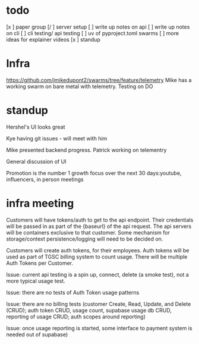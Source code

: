 # todo
[x ] paper group
[/ ] server setup
[ ] write up notes on api 
[ ] write up notes on cli
[ ] cli testing/ api testing
[ ] uv of pyproject.toml swarms
[ ] more ideas for explainer videos
[x ] standup

# Infra

https://github.com/jmikedupont2/swarms/tree/feature/telemetry
Mike has a working swarm on bare metal with telemetry. Testing on DO

# standup
Hershel's UI looks great

Kye having git issues - will meet with him

Mike presented backend progress. Patrick working on telementry

General discussion of UI

Promotion is the number 1 growth focus over the next 30 days:youtube, influencers, in person meetings

# infra meeting
Customers will have tokens/auth to get to the api endpoint. Their credentials will be passed in as part of the {baseurl} of the api request. The api servers will be containers exclusive to that customer. Some mechanism for storage/context persistence/logging will need to be decided on. 

Customers will create auth tokens, for their employees. 
Auth tokens will be used as part of TGSC billing system to count usage. There will be multiple Auth Tokens per Customer.

Issue: current api testing is a spin up, connect, delete (a smoke test), not a more typical usage test.

Issue: there are no tests of Auth Token usage patterns

Issue: there are no billing tests (customer Create, Read, Update, and Delete (CRUD); auth token CRUD, usage count, supabase usage db CRUD, reporting of usage CRUD; auth scopes around reporting)

Issue: once usage reporting is started, some interface to payment system is needed out of supabase)

